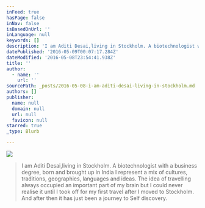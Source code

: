 ```yaml
---
inFeed: true
hasPage: false
inNav: false
isBasedOnUrl: ''
inLanguage: null
keywords: []
description: 'I am Aditi Desai,living in Stockholm. A biotechnologist with a business degree, born and brought up in India I represent a mix of cultures, traditions, geographies, languages and ideas. The idea of travelling always occupied an important part of my brain but I could never realise it until I took off for my first travel after I moved to Stockholm. And after then it has just been a journey to Self discovery.'
datePublished: '2016-05-09T00:07:17.284Z'
dateModified: '2016-05-08T23:54:41.938Z'
title: ''
author:
  - name: ''
    url: ''
sourcePath: _posts/2016-05-08-i-am-aditi-desai-living-in-stockholm.md
authors: []
publisher:
  name: null
  domain: null
  url: null
  favicon: null
starred: true
_type: Blurb

---
```

![](https://s3-us-west-2.amazonaws.com/the-grid-img/p/42edb237bc30787c89133daabe9a76a8aba989c7.jpg)

> I am Aditi Desai,living in Stockholm. A biotechnologist with a business degree, born and brought up in India I represent a mix of cultures, traditions, geographies, languages and ideas. The idea of travelling always occupied an important part of my brain but I could never realise it until I took off for my first travel after I moved to Stockholm. And after then it has just been a journey to Self discovery.